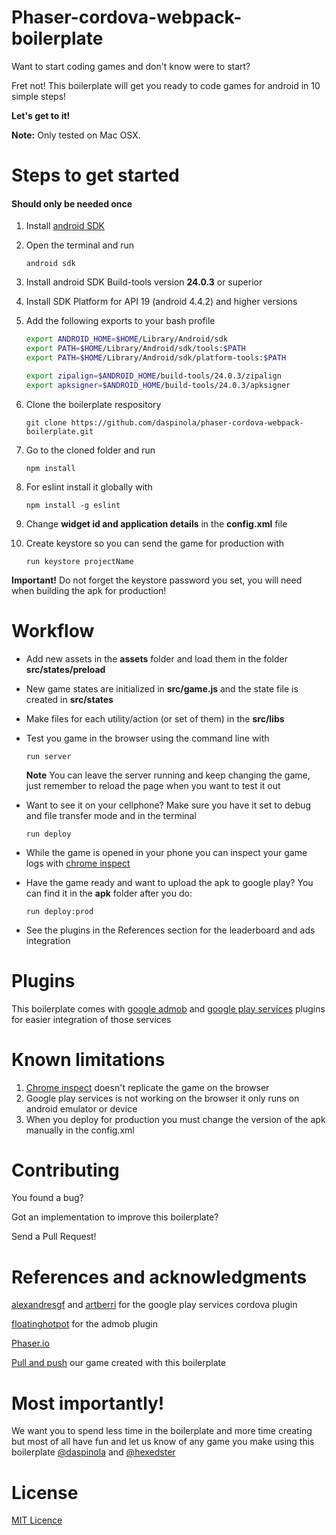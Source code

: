 # Phaser-cordova-webpack-boilerplate

Want to start coding games and don't know were to start?

Fret not! This boilerplate will get you ready to code games for android in 10 simple steps! 

**Let's get to it!**

**Note:** Only tested on Mac OSX.

# Steps to get started
#### Should only be needed once

1. Install [android SDK](https://developer.android.com/studio/index.html)
2. Open the terminal and run

    ``` android sdk ```

3. Install android SDK Build-tools version **24.0.3** or superior
4. Install SDK Platform for API 19 (android 4.4.2) and higher versions
5. Add the following exports to your bash profile

    ```bash
    export ANDROID_HOME=$HOME/Library/Android/sdk
    export PATH=$HOME/Library/Android/sdk/tools:$PATH
    export PATH=$HOME/Library/Android/sdk/platform-tools:$PATH

    export zipalign=$ANDROID_HOME/build-tools/24.0.3/zipalign
    export apksigner=$ANDROID_HOME/build-tools/24.0.3/apksigner
    ```

6. Clone the boilerplate respository

    ``` git clone https://github.com/daspinola/phaser-cordova-webpack-boilerplate.git ```
7. Go to the cloned folder and run

    ``` npm install ```

8. For eslint install it globally with 

    ``` npm install -g eslint ```

9. Change **widget id and application details** in the **config.xml** file
10. Create keystore so you can send the game for production with

    ``` run keystore projectName ``` 
  
  **Important!** Do not forget the keystore password you set, you will need when building the apk for production!

# Workflow

- Add new assets in the **assets** folder and load them in the folder **src/states/preload**

- New game states are initialized in **src/game.js** and the state file is created in **src/states**

- Make files for each utility/action (or set of them) in the **src/libs**

- Test you game in the browser using the command line with

  ``` run server ```

  **Note** You can leave the server running and keep changing the game, just remember to reload the page when you want to test it out

- Want to see it on your cellphone? 
Make sure you have it set to debug and file transfer mode and in the terminal

  ``` run deploy ```

- While the game is opened in your phone you can inspect your game logs with [chrome inspect](chrome://inspect/#devices)

- Have the game ready and want to upload the apk to google play? 
You can find it in the **apk** folder after you do:
  
  ``` run deploy:prod ```

- See the plugins in the References section for the leaderboard and ads integration

# Plugins

This boilerplate comes with [google admob](https://www.google.com/admob/) and 
[google play services](https://github.com/alexandresgf/cordova-plugin-play-games-services) 
plugins for easier integration of those services

# Known limitations

1. [Chrome inspect](chrome://inspect/#devices) doesn't replicate the game on the browser
2. Google play services is not working on the browser it only runs on android emulator or device
3. When you deploy for production you must change the version of the apk manually in the config.xml

# Contributing

You found a bug?

Got an implementation to improve this boilerplate? 

Send a Pull Request!

# References and acknowledgments
[alexandresgf](https://github.com/alexandresgf) and 
[artberri](https://github.com/artberri)
for the google play services cordova plugin

[floatinghotpot](https://github.com/floatinghotpot/cordova-admob-pro) for the admob plugin

[Phaser.io](https://github.com/photonstorm/phaser)

[Pull and push](https://play.google.com/store/apps/details?id=com.bimyou.pushandpull&hl=en) our game created with this boilerplate

# Most importantly!

We want you to spend less time in the boilerplate and more time creating but most of all have fun and let us know of any game you make using this boilerplate 
[@daspinola](https://twitter.com/daspinola) and [@hexedster](https://twitter.com/hexedster)

# License

[MIT Licence](./LICENSE)
